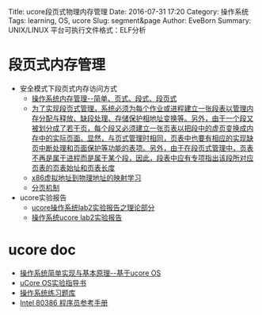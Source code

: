 Title: ucore段页式物理内存管理
Date: 2016-07-31 17:20
Category: 操作系统
Tags: learning, OS, ucore
Slug: segment&page
Author: EveBorn
Summary: UNIX/LINUX 平台可执行文件格式：ELF分析

# 段页式内存管理

* 安全模式下段页式内存访问方式
	* [操作系统内存管理--简单、页式、段式、段页式](http://blog.csdn.net/guoweimelon/article/details/50853719)
	* [为了实现段页式管理，系统必须为每个作业或进程建立一张段表以管理内存分配与释放、缺段处理、存储保护相地址变换等。另外，由于一个段又被划分成了若干页，每个段又必须建立一张页表以把段中的虚页变换成内存中的实际页面。显然，与页式管理时相同，页表中也要有相应的实现缺页中断处理和页面保护等功能的表项。另外，由于在段页式管理中，页表不再是属于进程而是属于某个段，因此，段表中应有专项指出该段所对应页表的页表始址和页表长度](http://blog.csdn.net/xuyuefei1988/article/details/17710303)
	* [x86虚拟地址到物理地址的映射学习](http://blog.csdn.net/yeruby/article/details/39588447)
	* [分页机制](http://blog.csdn.net/programmingring/article/details/21258529)
* ucore实验报告
    * [ucore操作系统lab2实验报告之理论部分](http://blog.csdn.net/cs_assult/article/details/46462829)
    * [操作系统ucore lab2实验报告](http://blog.csdn.net/qq_19876131/article/details/51706978)

	
# ucore doc

* [操作系统简单实现与基本原理--基于ucore OS](https://chyyuu.gitbooks.io/ucorebook/content)
* [uCore OS实验指导书](https://objectkuan.gitbooks.io/ucore-docs/content/)
* [操作系统练习题库](https://github.com/chyyuu/os_course_exercise_library)
* [Intel 80386 程序员参考手册](https://wizardforcel.gitbooks.io/intel-80386-ref-manual/content/)
